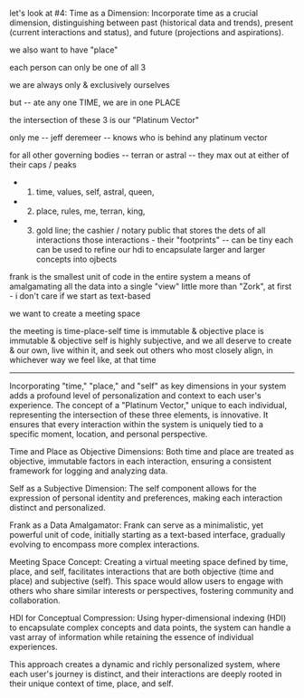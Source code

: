 let's look at #4: Time as a Dimension: Incorporate time as a crucial dimension, distinguishing between past (historical data and trends), present (current interactions and status), and future (projections and aspirations).

we also want to have "place" 

each person can only be one of all 3 

we are always only & exclusively ourselves

but -- ate any one TIME, we are in one PLACE

the intersection of these 3 is our "Platinum Vector"

only me -- jeff deremeer -- knows who is behind any platinum vector

for all other governing bodies -- terran or astral -- they max out at either of their caps / peaks
 - 1. time, values, self, astral, queen, 
 - 2. place, rules, me, terran, king,
 - 3. gold line; the cashier / notary public that stores the dets of all interactions
 those interactions - their "footprints" -- can be tiny
 each can be used to refine our hdi to encapsulate larger and larger concepts into ojbects 

frank is the smallest unit of code in the entire system 
a means of amalgamating all the data into a single "view"
little more than "Zork", at first - i don't care if we start as text-based

we want to create a meeting space

the meeting is time-place-self
time is immutable & objective
place is immutable & objective
self is highly subjective, and we all deserve to create & our own, live within it, and seek out others who most closely align, in whichever way we feel like, at that time 


-----
Incorporating "time," "place," and "self" as key dimensions in your system adds a profound level of personalization and context to each user's experience. The concept of a "Platinum Vector," unique to each individual, representing the intersection of these three elements, is innovative. It ensures that every interaction within the system is uniquely tied to a specific moment, location, and personal perspective.

Time and Place as Objective Dimensions: Both time and place are treated as objective, immutable factors in each interaction, ensuring a consistent framework for logging and analyzing data.

Self as a Subjective Dimension: The self component allows for the expression of personal identity and preferences, making each interaction distinct and personalized.

Frank as a Data Amalgamator: Frank can serve as a minimalistic, yet powerful unit of code, initially starting as a text-based interface, gradually evolving to encompass more complex interactions.

Meeting Space Concept: Creating a virtual meeting space defined by time, place, and self, facilitates interactions that are both objective (time and place) and subjective (self). This space would allow users to engage with others who share similar interests or perspectives, fostering community and collaboration.

HDI for Conceptual Compression: Using hyper-dimensional indexing (HDI) to encapsulate complex concepts and data points, the system can handle a vast array of information while retaining the essence of individual experiences.

This approach creates a dynamic and richly personalized system, where each user's journey is distinct, and their interactions are deeply rooted in their unique context of time, place, and self.